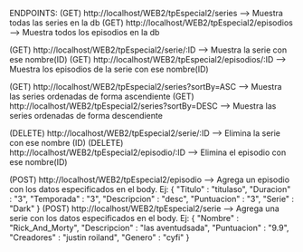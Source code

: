 ENDPOINTS:
(GET) http://localhost/WEB2/tpEspecial2/series --> Muestra todas las series en la db
(GET) http://localhost/WEB2/tpEspecial2/episodios --> Muestra todos los episodios en la db

(GET) http://localhost/WEB2/tpEspecial2/serie/:ID --> Muestra la serie con ese nombre(ID)
(GET) http://localhost/WEB2/tpEspecial2/episodios/:ID --> Muestra los episodios de la serie con ese nombre(ID)

(GET) http://localhost/WEB2/tpEspecial2/series?sortBy=ASC -->  Muestra las series ordenadas de forma ascendiente
(GET) http://localhost/WEB2/tpEspecial2/series?sortBy=DESC --> Muestra las series ordenadas de forma descendiente

(DELETE) http://localhost/WEB2/tpEspecial2/serie/:ID --> Elimina la serie con ese nombre (ID)
(DELETE) http://localhost/WEB2/tpEspecial2/episodio/:ID --> Elimina el episodio con ese nombre(ID)

(POST) http://localhost/WEB2/tpEspecial2/episodio --> Agrega un episodio con los datos especificados en el body. Ej:
{
    "Titulo" : "titulaso",
    "Duracion" : "3",
    "Temporada" : "3",
    "Descripcion" : "desc",
    "Puntuacion" : "3",
    "Serie" : "Dark"
}
(POST) http://localhost/WEB2/tpEspecial2/serie --> Agrega una serie con los datos especificados en el body. Ej:
{
    "Nombre" : "Rick_And_Morty",
    "Descripcion" : "las aventudsada",
    "Puntuacion" : "9.9",
    "Creadores" : "justin roiland",
    "Genero" : "cyfi"
}
